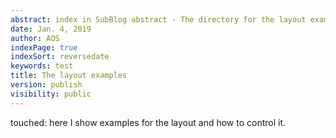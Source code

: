 ```yaml
---
abstract: index in SubBlog abstract - The directory for the layout examples
date: Jan. 4, 2019
author: AOS
indexPage: true
indexSort: reversedate
keywords: test
title: The layout examples
version: publish
visibility: public
---
```

touched: here I show examples for the layout and how to control it.